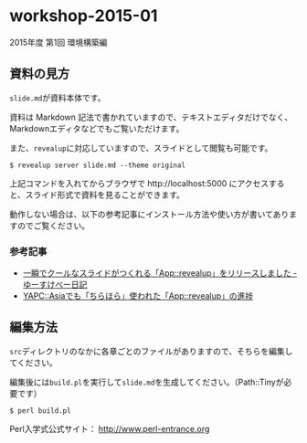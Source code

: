 workshop-2015-01
================

2015年度 第1回 環境構築編

## 資料の見方

`slide.md`が資料本体です。

資料は Markdown 記法で書かれていますので、テキストエディタだけでなく、Markdownエディタなどでもご覧いただけます。

また、`revealup`に対応していますので、スライドとして閲覧も可能です。

    $ revealup server slide.md --theme original

上記コマンドを入れてからブラウザで http://localhost:5000 にアクセスすると、スライド形式で資料を見ることができます。

動作しない場合は、以下の参考記事にインストール方法や使い方が書いてありますのでご覧ください。

### 参考記事
- [一瞬でクールなスライドがつくれる「App::revealup」をリリースしました - ゆーすけべー日記](http://yusuke.be/post/88914879289)
- [YAPC::Asiaでも「ちらほら」使われた「App::revealup」の進捗](http://yusuke.be/post/96568593109)

## 編集方法

`src`ディレクトリのなかに各章ごとのファイルがありますので、そちらを編集してください。

編集後には`build.pl`を実行して`slide.md`を生成してください。（Path::Tinyが必要です）

    $ perl build.pl

Perl入学式公式サイト： <http://www.perl-entrance.org>
